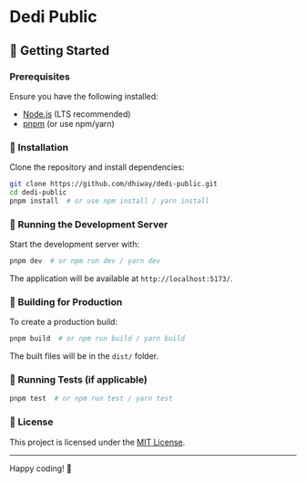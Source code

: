 # Dedi Public

## 🚀 Getting Started

### Prerequisites

Ensure you have the following installed:

- [Node.js](https://nodejs.org/) (LTS recommended)
- [pnpm](https://pnpm.io/) (or use npm/yarn)

### 💪 Installation

Clone the repository and install dependencies:

```sh
git clone https://github.com/dhiway/dedi-public.git
cd dedi-public
pnpm install  # or use npm install / yarn install
```

### 🚀 Running the Development Server

Start the development server with:

```sh
pnpm dev  # or npm run dev / yarn dev
```

The application will be available at `http://localhost:5173/`.

### 🔨 Building for Production

To create a production build:

```sh
pnpm build  # or npm run build / yarn build
```

The built files will be in the `dist/` folder.

### 🧪 Running Tests (if applicable)

```sh
pnpm test  # or npm run test / yarn test
```

### 💜 License

This project is licensed under the [MIT License](LICENSE).

---

Happy coding! 🚀

